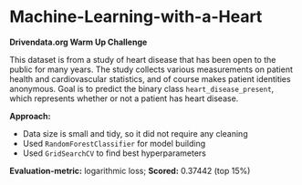# Machine-Learning-with-a-Heart

**Drivendata.org Warm Up Challenge**

This dataset is from a study of heart disease that has been open to the public for many years. The study collects various measurements on patient health and cardiovascular statistics, and of course makes patient identities anonymous.
Goal is to predict the binary class `heart_disease_present`, which represents whether or not a patient has heart disease.

**Approach:**

* Data size is small and tidy, so it did not require any cleaning 
* Used `RandomForestClassifier` for model building
* Used `GridSearchCV` to find best hyperparameters

**Evaluation-metric:** logarithmic loss; **Scored:** 0.37442 (top 15%)
